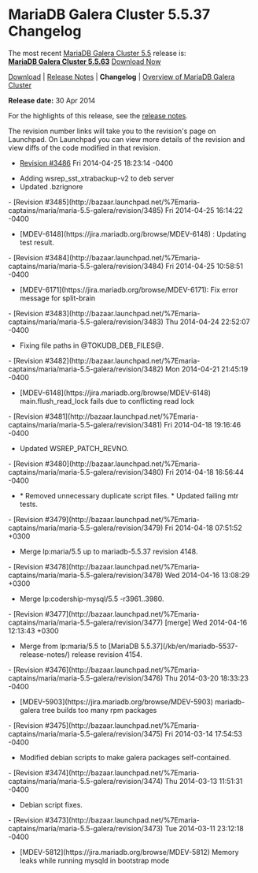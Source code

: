 # MariaDB Galera Cluster 5.5.37 Changelog

The most recent [MariaDB Galera Cluster 5.5](/kb/en/galera/) release is:<br>
<span class="cstm-style lead"><strong>[MariaDB Galera Cluster 5.5.63](/replication/galera-cluster/mariadb-galera-cluster-releases/mariadb-galera-55-release-notes/mariadb-galera-cluster-5563-release-notes)</strong> [Download<span>&nbsp;</span>Now](https://downloads.mariadb.org/mariadb-galera/5.5)</span>

[Download](http://downloads.mariadb.org/mariadb-galera/5.5.37) |
[Release Notes](/replication/galera-cluster/mariadb-galera-cluster-releases/mariadb-galera-55-release-notes/mariadb-galera-cluster-5537-release-notes) |
<strong>Changelog</strong> |
[Overview of MariaDB Galera Cluster](/replication/galera-cluster/what-is-mariadb-galera-cluster)

<strong>Release date:</strong> 30 Apr 2014

For the highlights of this release, see the
[release notes](/replication/galera-cluster/mariadb-galera-cluster-releases/mariadb-galera-55-release-notes/mariadb-galera-cluster-5537-release-notes).

The revision number links will take you to the revision's page on Launchpad. On
Launchpad you can view more details of the revision and view diffs of the code
modified in that revision.

- [Revision #3486](http://bazaar.launchpad.net/%7Emaria-captains/maria/maria-5.5-galera/revision/3486)
  <span class="cstm-style datetime">Fri 2014-04-25 18:23:14 -0400</span>
<ul start="1"><li>Adding wsrep_sst_xtrabackup-v2 to deb server
</li><li>Updated .bzrignore
</li></ul>
- [Revision #3485](http://bazaar.launchpad.net/%7Emaria-captains/maria/maria-5.5-galera/revision/3485)
  <span class="cstm-style datetime">Fri 2014-04-25 16:14:22 -0400</span>
<ul start="1"><li>[MDEV-6148](https://jira.mariadb.org/browse/MDEV-6148) : Updating test result.
</li></ul>
- [Revision #3484](http://bazaar.launchpad.net/%7Emaria-captains/maria/maria-5.5-galera/revision/3484)
  <span class="cstm-style datetime">Fri 2014-04-25 10:58:51 -0400</span>
<ul start="1"><li>[MDEV-6171](https://jira.mariadb.org/browse/MDEV-6171): Fix error message for split-brain
</li></ul>
- [Revision #3483](http://bazaar.launchpad.net/%7Emaria-captains/maria/maria-5.5-galera/revision/3483)
  <span class="cstm-style datetime">Thu 2014-04-24 22:52:07 -0400</span>
<ul start="1"><li>Fixing file paths in @TOKUDB_DEB_FILES@.
</li></ul>
- [Revision #3482](http://bazaar.launchpad.net/%7Emaria-captains/maria/maria-5.5-galera/revision/3482)
  <span class="cstm-style datetime">Mon 2014-04-21 21:45:19 -0400</span>
<ul start="1"><li>[MDEV-6148](https://jira.mariadb.org/browse/MDEV-6148) main.flush_read_lock fails due to conflicting read lock
</li></ul>
- [Revision #3481](http://bazaar.launchpad.net/%7Emaria-captains/maria/maria-5.5-galera/revision/3481)
  <span class="cstm-style datetime">Fri 2014-04-18 19:16:46 -0400</span>
<ul start="1"><li>Updated WSREP_PATCH_REVNO.
</li></ul>
- [Revision #3480](http://bazaar.launchpad.net/%7Emaria-captains/maria/maria-5.5-galera/revision/3480)
  <span class="cstm-style datetime">Fri 2014-04-18 16:56:44 -0400</span>
<ul start="1"><li>* Removed unnecessary duplicate script files. * Updated failing mtr tests.
</li></ul>
- [Revision #3479](http://bazaar.launchpad.net/%7Emaria-captains/maria/maria-5.5-galera/revision/3479)
  <span class="cstm-style datetime">Fri 2014-04-18 07:51:52 +0300</span>
<ul start="1"><li>Merge lp:maria/5.5 up to mariadb-5.5.37 revision 4148.
</li></ul>
- [Revision #3478](http://bazaar.launchpad.net/%7Emaria-captains/maria/maria-5.5-galera/revision/3478)
  <span class="cstm-style datetime">Wed 2014-04-16 13:08:29 +0300</span>
<ul start="1"><li>Merge lp:codership-mysql/5.5 -r3961..3980.
</li></ul>
- [Revision #3477](http://bazaar.launchpad.net/%7Emaria-captains/maria/maria-5.5-galera/revision/3477) [merge]
  <span class="cstm-style datetime">Wed 2014-04-16 12:13:43 +0300</span>
<ul start="1"><li>Merge from lp:maria/5.5 to [MariaDB 5.5.37](/kb/en/mariadb-5537-release-notes/) release revision 4154.
</li></ul>
- [Revision #3476](http://bazaar.launchpad.net/%7Emaria-captains/maria/maria-5.5-galera/revision/3476)
  <span class="cstm-style datetime">Thu 2014-03-20 18:33:23 -0400</span>
<ul start="1"><li>[MDEV-5903](https://jira.mariadb.org/browse/MDEV-5903) mariadb-galera tree builds too many rpm packages
</li></ul>
- [Revision #3475](http://bazaar.launchpad.net/%7Emaria-captains/maria/maria-5.5-galera/revision/3475)
  <span class="cstm-style datetime">Fri 2014-03-14 17:54:53 -0400</span>
<ul start="1"><li>Modified debian scripts to make galera packages self-contained.
</li></ul>
- [Revision #3474](http://bazaar.launchpad.net/%7Emaria-captains/maria/maria-5.5-galera/revision/3474)
  <span class="cstm-style datetime">Thu 2014-03-13 11:51:31 -0400</span>
<ul start="1"><li>Debian script fixes.
</li></ul>
- [Revision #3473](http://bazaar.launchpad.net/%7Emaria-captains/maria/maria-5.5-galera/revision/3473)
  <span class="cstm-style datetime">Tue 2014-03-11 23:12:18 -0400</span>
<ul start="1"><li>[MDEV-5812](https://jira.mariadb.org/browse/MDEV-5812) Memory leaks while running mysqld in bootstrap mode
</li></ul>